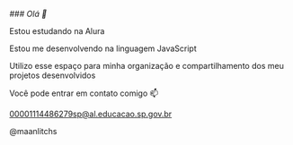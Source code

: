 *### Olá 👋*

Estou estudando na Alura

Estou me desenvolvendo na linguagem JavaScript

Utilizo esse espaço para minha organização e compartilhamento dos meu projetos desenvolvidos


Você pode entrar em contato comigo 📫

00001114486279sp@al.educacao.sp.gov.br

@maanlitchs

